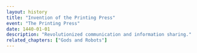 ```yaml
---
layout: history
title: "Invention of the Printing Press"
event: "The Printing Press"
date: 1440-01-01
description: "Revolutionized communication and information sharing."
related_chapters: ["Gods and Robots"]
---
```

